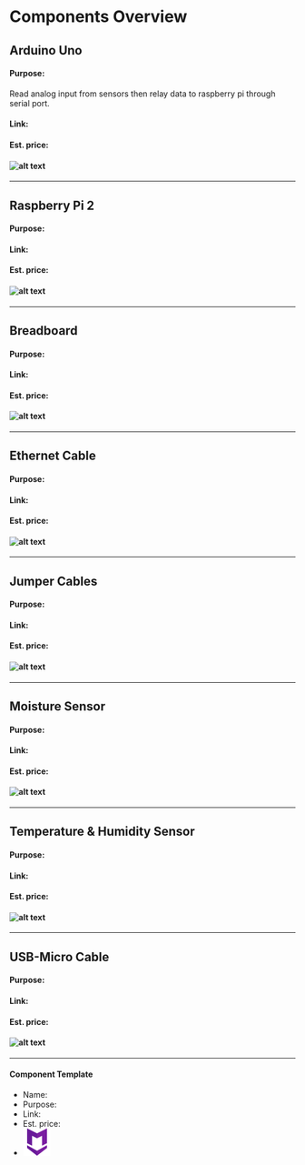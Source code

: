 # Components Overview

## Arduino Uno
#### Purpose:
Read analog input from sensors then relay data to raspberry pi through serial port.
#### Link:
#### Est. price:
#### ![alt text](resources/images/arduino-uno-board.jpg "Arduino Uno board")
---
## Raspberry Pi 2
#### Purpose:
#### Link:
#### Est. price:
#### ![alt text](resources/images/raspberrypi2-board.jpg "Arduino Uno board")
---
## Breadboard
#### Purpose:
#### Link:
#### Est. price:
#### ![alt text](resources/images/breadboard.jpg "Arduino Uno board")
---
## Ethernet Cable
#### Purpose:
#### Link:
#### Est. price:
#### ![alt text](resources/images/ethernet-cable.jpg "Arduino Uno board")
---
## Jumper Cables
#### Purpose:
#### Link:
#### Est. price:
#### ![alt text](resources/images/jumper-cables.jpg "Arduino Uno board")
---
## Moisture Sensor
#### Purpose:
#### Link:
#### Est. price:
#### ![alt text](resources/images/moisture-sensor.jpg "Arduino Uno board")
---
## Temperature & Humidity Sensor
#### Purpose:
#### Link:
#### Est. price:
#### ![alt text](resources/images/temperature-humidity-sensor.jpg "Arduino Uno board")
---
## USB-Micro Cable
#### Purpose:
#### Link:
#### Est. price:
#### ![alt text](resources/images/usb-micro-cable.jpg "Arduino Uno board")


---

#### Component Template

* Name:
* Purpose:
* Link:
* Est. price:
* ![alt text](https://github.com/adam-p/markdown-here/raw/master/src/common/images/icon48.png "Template")

